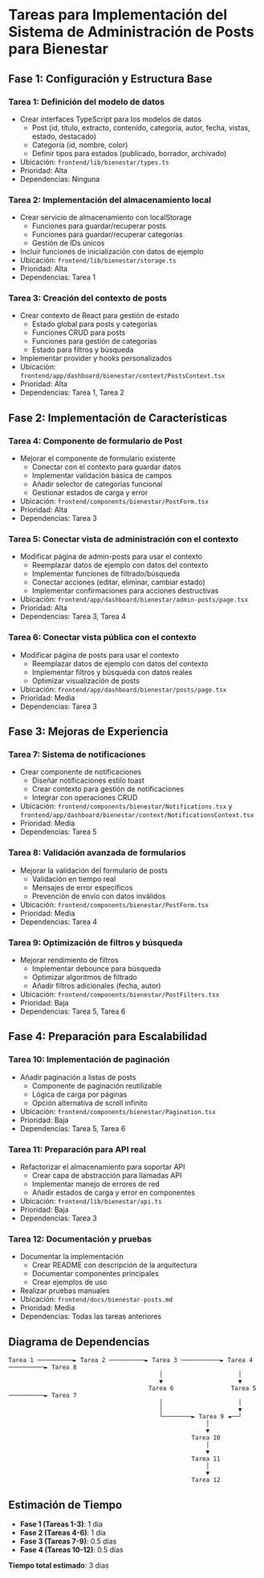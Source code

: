 # Tareas para Implementación del Sistema de Administración de Posts para Bienestar

## Fase 1: Configuración y Estructura Base

### Tarea 1: Definición del modelo de datos
- Crear interfaces TypeScript para los modelos de datos
  - Post (id, título, extracto, contenido, categoría, autor, fecha, vistas, estado, destacado)
  - Categoría (id, nombre, color)
  - Definir tipos para estados (publicado, borrador, archivado)
- Ubicación: `frontend/lib/bienestar/types.ts`
- Prioridad: Alta
- Dependencias: Ninguna

### Tarea 2: Implementación del almacenamiento local
- Crear servicio de almacenamiento con localStorage
  - Funciones para guardar/recuperar posts
  - Funciones para guardar/recuperar categorías
  - Gestión de IDs únicos
- Incluir funciones de inicialización con datos de ejemplo
- Ubicación: `frontend/lib/bienestar/storage.ts`
- Prioridad: Alta
- Dependencias: Tarea 1

### Tarea 3: Creación del contexto de posts
- Crear contexto de React para gestión de estado
  - Estado global para posts y categorías
  - Funciones CRUD para posts
  - Funciones para gestión de categorías
  - Estado para filtros y búsqueda
- Implementar provider y hooks personalizados
- Ubicación: `frontend/app/dashboard/bienestar/context/PostsContext.tsx`
- Prioridad: Alta
- Dependencias: Tarea 1, Tarea 2

## Fase 2: Implementación de Características

### Tarea 4: Componente de formulario de Post
- Mejorar el componente de formulario existente
  - Conectar con el contexto para guardar datos
  - Implementar validación básica de campos
  - Añadir selector de categorías funcional
  - Gestionar estados de carga y error
- Ubicación: `frontend/components/bienestar/PostForm.tsx`
- Prioridad: Alta
- Dependencias: Tarea 3

### Tarea 5: Conectar vista de administración con el contexto
- Modificar página de admin-posts para usar el contexto
  - Reemplazar datos de ejemplo con datos del contexto
  - Implementar funciones de filtrado/búsqueda
  - Conectar acciones (editar, eliminar, cambiar estado)
  - Implementar confirmaciones para acciones destructivas
- Ubicación: `frontend/app/dashboard/bienestar/admin-posts/page.tsx`
- Prioridad: Alta
- Dependencias: Tarea 3, Tarea 4

### Tarea 6: Conectar vista pública con el contexto
- Modificar página de posts para usar el contexto
  - Reemplazar datos de ejemplo con datos del contexto
  - Implementar filtros y búsqueda con datos reales
  - Optimizar visualización de posts
- Ubicación: `frontend/app/dashboard/bienestar/posts/page.tsx`
- Prioridad: Media
- Dependencias: Tarea 3

## Fase 3: Mejoras de Experiencia

### Tarea 7: Sistema de notificaciones
- Crear componente de notificaciones
  - Diseñar notificaciones estilo toast
  - Crear contexto para gestión de notificaciones
  - Integrar con operaciones CRUD
- Ubicación: `frontend/components/bienestar/Notifications.tsx` y `frontend/app/dashboard/bienestar/context/NotificationsContext.tsx`
- Prioridad: Media
- Dependencias: Tarea 5

### Tarea 8: Validación avanzada de formularios
- Mejorar la validación del formulario de posts
  - Validación en tiempo real
  - Mensajes de error específicos
  - Prevención de envío con datos inválidos
- Ubicación: `frontend/components/bienestar/PostForm.tsx`
- Prioridad: Media
- Dependencias: Tarea 4

### Tarea 9: Optimización de filtros y búsqueda
- Mejorar rendimiento de filtros
  - Implementar debounce para búsqueda
  - Optimizar algoritmos de filtrado
  - Añadir filtros adicionales (fecha, autor)
- Ubicación: `frontend/components/bienestar/PostFilters.tsx`
- Prioridad: Baja
- Dependencias: Tarea 5, Tarea 6

## Fase 4: Preparación para Escalabilidad

### Tarea 10: Implementación de paginación
- Añadir paginación a listas de posts
  - Componente de paginación reutilizable
  - Lógica de carga por páginas
  - Opción alternativa de scroll infinito
- Ubicación: `frontend/components/bienestar/Pagination.tsx`
- Prioridad: Baja
- Dependencias: Tarea 5, Tarea 6

### Tarea 11: Preparación para API real
- Refactorizar el almacenamiento para soportar API
  - Crear capa de abstracción para llamadas API
  - Implementar manejo de errores de red
  - Añadir estados de carga y error en componentes
- Ubicación: `frontend/lib/bienestar/api.ts`
- Prioridad: Baja
- Dependencias: Tarea 3

### Tarea 12: Documentación y pruebas
- Documentar la implementación
  - Crear README con descripción de la arquitectura
  - Documentar componentes principales
  - Crear ejemplos de uso
- Realizar pruebas manuales
- Ubicación: `frontend/docs/bienestar-posts.md`
- Prioridad: Media
- Dependencias: Todas las tareas anteriores

## Diagrama de Dependencias

```
Tarea 1 ──────────► Tarea 2 ──────────► Tarea 3 ───────────► Tarea 4 ──────────► Tarea 8
                                          │                     │
                                          ▼                     ▼
                                       Tarea 6                Tarea 5 ──────────► Tarea 7
                                          │                     │
                                          │                     ▼
                                          └────────► Tarea 9 ◄──┘
                                                       │
                                                       ▼
                                                   Tarea 10
                                                       │
                                                       ▼
                                                   Tarea 11
                                                       │
                                                       ▼
                                                   Tarea 12
```

## Estimación de Tiempo

- **Fase 1 (Tareas 1-3)**: 1 día
- **Fase 2 (Tareas 4-6)**: 1 día
- **Fase 3 (Tareas 7-9)**: 0.5 días
- **Fase 4 (Tareas 10-12)**: 0.5 días

**Tiempo total estimado**: 3 días 